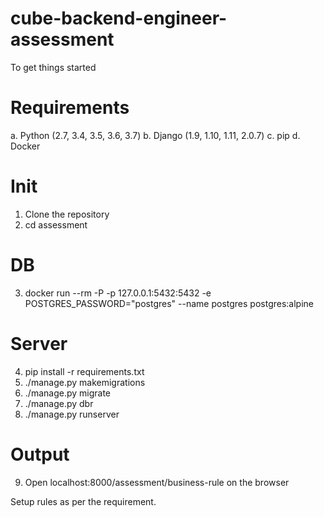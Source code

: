 # cube-backend-engineer-assessment

To get things started

# Requirements
a. Python (2.7, 3.4, 3.5, 3.6, 3.7)
b. Django (1.9, 1.10, 1.11, 2.0.7)
c. pip
d. Docker

# Init
1. Clone the repository
2. cd assessment

# DB
3. docker run --rm -P -p 127.0.0.1:5432:5432 -e POSTGRES_PASSWORD="postgres" --name postgres postgres:alpine

# Server
4. pip install -r requirements.txt
5. ./manage.py makemigrations
6. ./manage.py migrate
7. ./manage.py dbr
8. ./manage.py runserver

# Output
9. Open localhost:8000/assessment/business-rule on the browser

Setup rules as per the requirement.
